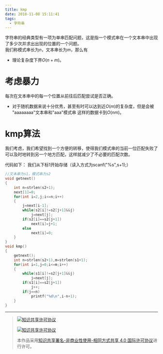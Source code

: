 ```yaml
---
title: kmp
date: 2018-11-08 15:11:41	
tags: 
  - 字符串
---
```

字符串的经典类型有一项为单串匹配问题，这是指一个模式串在一个文本串中出现了多少次并求出出现的位置的一个问题。  
我们称模式串长为$n$，文本串长为$m$，那么有
- 理论复杂度下界$O(n+m)$。

# 考虑暴力
每次在文本串中的每一个位置从前往后匹配尝试是否正确。
- 对于随机数据来说十分优秀，甚至有时可以达到近$O(m)$的复杂度，但是会被 "aaaaaaaa"文本串和"aaa"模式串 这样的数据卡到$O(nm)$。

# kmp算法
我们考虑，我们希望找到一个方便的转移，使得我们模式串的当前一位匹配失败了可以及时地转到另一个地方匹配，这样就减少了不必要的匹配次数。  
![]()  
![]()  
![]()  
![]()  
![]()  
![]()  

代码如下：
我们从下标1开始存储（读入方式为scanf("%s",s+1);）
```cpp
//文本串为s1，模式串为s2
void getnext()
{
	int n=strlen(s2+1);
	next[1]=0;
	for(int i=2,j;i<=n;i++)
	{
		j=next[i-1];
		while(s2[i]!=s2[j+1]&&j)
			j=next[j];
		if(s2[i]==s2[j+1])
			next[i]=j+1;
		else
			next[i]=0;
	}
}
void kmp()
{
	getnext();
	int n=strlen(s2+1),m=strlen(s1+1);
	for(int i=1,j=0;i<=m;i++)
	{
		while(s1[i]!=s2[j+1]&&j)
			j=next[j];
		if(s1[i]==s2[j+1])
			j++;
		if(j==n)
			printf("%d\n",i-n+1);
	}
}
```



------------

> [![知识共享许可协议](https://res.zhangkai.xin/pic/license/BY-NC-SA_80x15.png)](https://creativecommons.org/licenses/by-nc-sa/4.0/deed.zh)
> 
> [![知识共享许可协议](https://res.zhangkai.xin/pic/license/BY-NC-SA_88x31.png)](https://creativecommons.org/licenses/by-nc-sa/4.0/deed.zh)
> 
> 本作品采用[知识共享署名-非商业性使用-相同方式共享 4.0 国际许可协议](https://creativecommons.org/licenses/by-nc-sa/4.0/deed.zh)进行许可。
